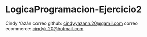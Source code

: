 # LogicaProgramacion-Ejercicio2

Cindy Yazán
correo github: cindyyazann.20@gamil.com
correo ecommerce: cindyk.20@hotmail.com
